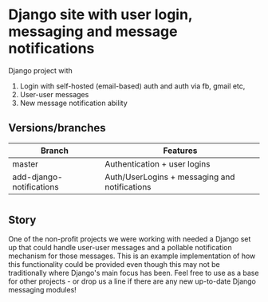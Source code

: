 # Django site with user login, messaging and message notifications


Django project with


1) Login with self-hosted (email-based) auth and auth via fb, gmail etc, 
2) User-user messages 
3) New message notification ability



## Versions/branches

Branch   |  Features
---    |   ------      |
master |   Authentication + user logins
add-django-notifications |  Auth/UserLogins  + messaging and notifications


#

## Story

One of the non-profit projects we were working with needed a Django set up that could handle user-user messages and a pollable notification mechanism for those messages. This is an example implementation of how this functionality could be provided even though this may not be traditionally where Django's main focus has been. Feel free to use as a base for other projects - or drop us a line if there are any new up-to-date Django messaging modules!
